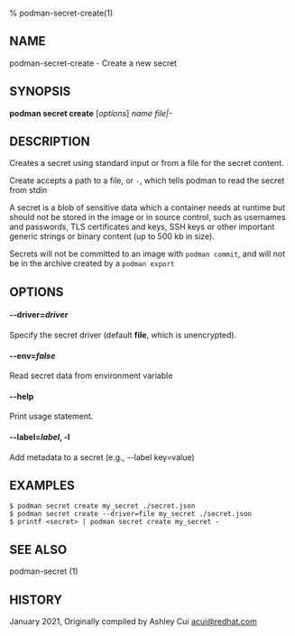 % podman-secret-create(1)

## NAME
podman\-secret\-create - Create a new secret

## SYNOPSIS
**podman secret create** [*options*] *name* *file|-*

## DESCRIPTION

Creates a secret using standard input or from a file for the secret content.

Create accepts a path to a file, or `-`, which tells podman to read the secret from stdin

A secret is a blob of sensitive data which a container needs at runtime but
should not be stored in the image or in source control, such as usernames and passwords,
TLS certificates and keys, SSH keys or other important generic strings or binary content (up to 500 kb in size).

Secrets will not be committed to an image with `podman commit`, and will not be in the archive created by a `podman export`

## OPTIONS

#### **--driver**=*driver*

Specify the secret driver (default **file**, which is unencrypted).

#### **--env**=*false*

Read secret data from environment variable

#### **--help**

Print usage statement.

#### **--label**=*label*, **-l**

Add metadata to a secret (e.g., --label key=value)

## EXAMPLES

```
$ podman secret create my_secret ./secret.json
$ podman secret create --driver=file my_secret ./secret.json
$ printf <secret> | podman secret create my_secret -
```

## SEE ALSO
podman-secret (1)

## HISTORY
January 2021, Originally compiled by Ashley Cui <acui@redhat.com>

